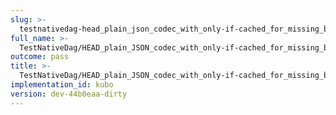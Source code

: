 ```yaml
---
slug: >-
  testnativedag-head_plain_json_codec_with_only-if-cached_for_missing_block_returns_http_412_precondition_failed
full_name: >-
  TestNativeDag/HEAD_plain_JSON_codec_with_only-if-cached_for_missing_block_returns_HTTP_412_Precondition_Failed
outcome: pass
title: >-
  TestNativeDag/HEAD_plain_JSON_codec_with_only-if-cached_for_missing_block_returns_HTTP_412_Precondition_Failed
implementation_id: kubo
version: dev-44b0eaa-dirty
---
```


